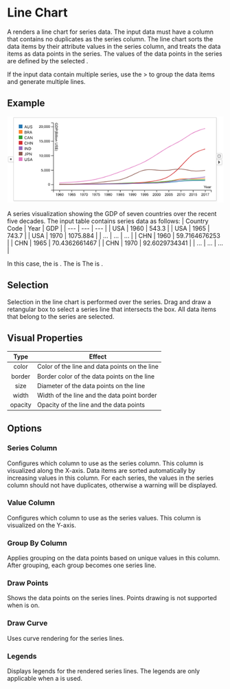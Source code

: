 
# Line Chart

A <node-type type="line-chart"/> renders a line chart for series data.
The input data must have a column that contains no duplicates as the series column.
The line chart sorts the data items by their attribute values in the series column, and treats the data items as data points in the series.
The values of the data points in the series are defined by the selected <ui-prop prop="value-column"/>.

If the input data contain multiple series, use the <ui-prop prop="group-by-column"/>> to group the data items and generate multiple lines.

## Example
![line chart](./line-chart.png)

A series visualization showing the GDP of seven countries over the recent five decades.
The input table contains series data as follows:
| Country Code | Year | GDP |
| --- | --- | --- |
| USA | 1960 | 543.3 |
| USA | 1965 | 743.7 |
| USA | 1970 | 1075.884 |
| ... | ... | ... |
| CHN | 1960 | 59.7164676253 |
| CHN | 1965 | 70.4362661467 |
| CHN | 1970 | 92.6029734341 |
| ... | ... | ... |

In this case, the <ui-prop prop="series-column"/> is <ui-value text="Year"/>.
The <ui-prop prop="value-column"/> is <ui-value text="GDP"/>
The <ui-prop prop="group-by-column"/> is <ui-value text="Country Code"/>.

## Selection
Selection in the line chart is performed over the series.
Drag and draw a retangular box to select a series line that intersects the box.
All data items that belong to the series are selected.

## Visual Properties
| Type | Effect |
|:----:| ------ |
| color | Color of the line and data points on the line |
| border | Border color of the data points on the line |
| size | Diameter of the data points on the line |
| width | Width of the line and the data point border |
| opacity | Opacity of the line and the data points |

## Options
### Series Column
Configures which column to use as the series column.
This column is visualized along the X-axis.
Data items are sorted automatically by increasing values in this column.
For each series, the values in the series column should not have duplicates, otherwise a warning will be displayed.

### Value Column
Configures which column to use as the series values.
This column is visualized on the Y-axis.

### Group By Column
Applies grouping on the data points based on unique values in this column.
After grouping, each group becomes one series line.

### Draw Points
Shows the data points on the series lines.
Points drawing is not supported when <ui-prop prop="draw-curve"/> is on.

### Draw Curve
Uses curve rendering for the series lines.

### Legends
Displays legends for the rendered series lines.
The legends are only applicable when a <ui-prop prop="group-by-column"/> is used.
